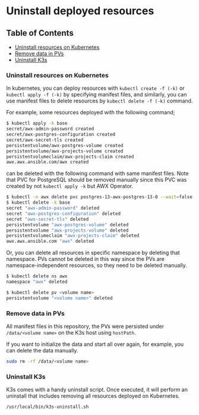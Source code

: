 <!-- omit in toc -->
# Uninstall deployed resources

<!-- omit in toc -->
## Table of Contents

- [Uninstall resources on Kubernetes](#uninstall-resources-on-kubernetes)
- [Remove data in PVs](#remove-data-in-pvs)
- [Uninstall K3s](#uninstall-k3s)

### Uninstall resources on Kubernetes

In kubernetes, you can deploy resources with `kubectl create -f (-k)` or `kubectl apply -f (-k)` by specifying manifest files, and similarly, you can use manifest files to delete resources by `kubectl delete -f (-k)` command.

For example, some resources deployed with the following command;

```bash
$ kubectl apply -k base
secret/awx-admin-password created
secret/awx-postgres-configuration created
secret/awx-secret-tls created
persistentvolume/awx-postgres-volume created
persistentvolume/awx-projects-volume created
persistentvolumeclaim/awx-projects-claim created
awx.awx.ansible.com/awx created
```

can be deleted with the following command with same manifest files. Note that PVC for PostgreSQL should be removed manually since this PVC was created by not `kubectl apply -k` but AWX Operator.

```bash
$ kubectl -n awx delete pvc postgres-13-awx-postgres-13-0 --wait=false
$ kubectl delete -k base
secret "awx-admin-password" deleted
secret "awx-postgres-configuration" deleted
secret "awx-secret-tls" deleted
persistentvolume "awx-postgres-volume" deleted
persistentvolume "awx-projects-volume" deleted
persistentvolumeclaim "awx-projects-claim" deleted
awx.awx.ansible.com "awx" deleted
```

Or, you can delete all resources in specific namespace by deleting that namespace. PVs cannot be deleted in this way since the PVs are namespace-independent resources, so they need to be deleted manually.

```bash
$ kubectl delete ns awx
namespace "awx" deleted

$ kubectl delete pv <volume name>
persistentvolume "<volume name>" deleted
```

### Remove data in PVs

All manifest files in this repository, the PVs were persisted under `/data/<volume name>` on the K3s host using `hostPath`.

If you want to initialize the data and start all over again, for example, you can delete the data manually.

```bash
sudo rm -rf /data/<volume name>
```

### Uninstall K3s

K3s comes with a handy uninstall script. Once executed, it will perform an uninstall that includes removing all resources deployed on Kubernetes.

```bash
/usr/local/bin/k3s-uninstall.sh
```
